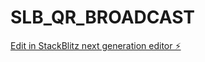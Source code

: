 # SLB_QR_BROADCAST

[Edit in StackBlitz next generation editor ⚡️](https://stackblitz.com/~/github.com/raylawlor/SLB_QR_BROADCAST)